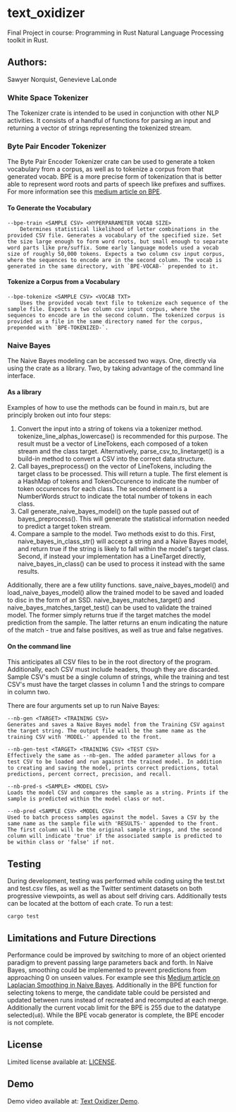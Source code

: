 # text_oxidizer

Final Project in course: Programming in Rust
Natural Language Processing toolkit in Rust.

## Authors:

Sawyer Norquist, Genevieve LaLonde

### White Space Tokenizer

The Tokenizer crate is intended to be used in conjunction with other NLP activities. It consists of a handful of functions for parsing an input and returning a vector of strings representing the tokenized stream.

### Byte Pair Encoder Tokenizer

The Byte Pair Encoder Tokenizer crate can be used to generate a token vocabulary from a corpus, as well as to tokenize a corpus from that generated vocab. BPE is a more precise form of tokenization that is better able to represent word roots and parts of speech like prefixes and suffixes. For more information see this [medium article on BPE](https://towardsdatascience.com/byte-pair-encoding-subword-based-tokenization-algorithm-77828a70bee0).

#### To Generate the Vocabulary

```
--bpe-train <SAMPLE CSV> <HYPERPARAMETER VOCAB SIZE>
	Determines statistical likelihood of letter combinations in the provided CSV file. Generates a vocabulary of the specified size. Set the size large enough to form word roots, but small enough to separate word parts like pre/suffix. Some early language models used a vocab size of roughly 50,000 tokens. Expects a two column csv input corpus, where the sequences to encode are in the second column. The vocab is generated in the same directory, with `BPE-VOCAB-` prepended to it.
```

#### Tokenize a Corpus from a Vocabulary

```
--bpe-tokenize <SAMPLE CSV> <VOCAB TXT>
	Uses the provided vocab text file to tokenize each sequence of the sample file. Expects a two column csv input corpus, where the sequences to encode are in the second column. The tokenized corpus is provided as a file in the same directory named for the corpus, prepended with `BPE-TOKENIZED-`.
```

### Naive Bayes

The Naive Bayes modeling can be accessed two ways. One, directly via using the crate as a library. Two, by taking advantage of the command line interface.

#### As a library

Examples of how to use the methods can be found in main.rs, but are principly broken out into four steps:

1. Convert the input into a string of tokens via a tokenizer method. tokenize_line_alphas_lowercase() is recommended for this purpose. The result must be a vector of LineTokens, each composed of a token stream and the class target. Alternatively, parse_csv_to_linetarget() is a build-in method to convert a CSV into the correct data structure.
2. Call bayes_preprocess() on the vector of LineTokens, including the target class to be processed. This will return a tuple. The first element is a HashMap of tokens and TokenOccurence to indicate the number of token occurences for each class. The second element is a NumberWords struct to indicate the total number of tokens in each class.
3. Call generate_naive_bayes_model() on the tuple passed out of bayes_preprocess(). This will generate the statistical information needed to predict a target token stream.
4. Compare a sample to the model. Two methods exist to do this. First, naive_bayes_in_class_str() will accept a string and a Naive Bayes model, and return true if the string is likely to fall within the model's target class. Second, if instead your implementation has a LineTarget directly, naive_bayes_in_class() can be used to process it instead with the same results.

Additionally, there are a few utility functions. save_naive_bayes_model() and load_naive_bayes_model() allow the trained model to be saved and loaded to disc in the form of an SSD. naive_bayes_matches_target() and naive_bayes_matches_target_test() can be used to validate the trained model. The former simply returns true if the target matches the model prediction from the sample. The latter returns an enum indicating the nature of the match - true and false positives, as well as true and false negatives.

#### On the command line

This anticipates all CSV files to be in the root directory of the program. Additionally, each CSV must include headers, though they are discarded. Sample CSV's must be a single column of strings, while the training and test CSV's must have the target classes in column 1 and the strings to compare in column two.

There are four arguments set up to run Naive Bayes:

```
--nb-gen <TARGET> <TRAINING CSV>
Generates and saves a Naive Bayes model from the Training CSV against the target string. The output file will be the same name as the training CSV with 'MODEL-' appended to the front.

--nb-gen-test <TARGET> <TRAINING CSV> <TEST CSV>
Effectively the same as --nb-gen. The added parameter allows for a test CSV to be loaded and run against the trained model. In addition to creating and saving the model, prints correct predictions, total predictions, percent correct, precision, and recall.

--nb-pred-s <SAMPLE> <MODEL CSV>
Loads the model CSV and compares the sample as a string. Prints if the sample is predicted within the model class or not.

--nb-pred <SAMPLE CSV> <MODEL CSV>
Used to batch process samples against the model. Saves a CSV by the same name as the sample file with 'RESULTS-' appended to the front. The first column will be the original sample strings, and the second column will indicate 'true' if the associated sample is predicted to be within class or 'false' if not.
```

## Testing

During development, testing was performed while coding using the test.txt and test.csv files, as well as the Twitter sentiment datasets on both progressive viewpoints, as well as about self driving cars. Additionally tests can be located at the bottom of each crate. To run a test:

```
cargo test
```


## Limitations and Future Directions

Performance could be improved by switching to more of an object oriented paradigm to prevent passing large parameters back and forth. In Naive Bayes, smoothing could be implemented to prevent predictions from approaching 0 on unseen values. For example see this [Medium article on Laplacian Smoothing in Naive Bayes](https://towardsdatascience.com/laplace-smoothing-in-naïve-bayes-algorithm-9c237a8bdece). Additionally in the BPE function for selecting tokens to merge, the candidate table could be persisted and updated between runs instead of recreated and recomputed at each merge. Additionally the current vocab limit for the BPE is 255 due to the datatype selected(`u8`). While the BPE vocab generator is complete, the BPE encoder is not complete.

## License

Limited license available at: [LICENSE](https://github.com/coding-gen/text_oxidizer/blob/main/LICENSE).

## Demo

Demo video available at: [Text Oxidizer Demo](https://youtu.be/R3Yf2Qyh_1o).
